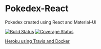 # Pokedex-React
Pokedex created using React and Material-UI

[![Build Status](https://travis-ci.org/dipernaa/Pokedex-React.svg?branch=master)](https://travis-ci.org/dipernaa/Pokedex-React)
[![Coverage Status](https://coveralls.io/repos/github/dipernaa/pokedex-react/badge.svg?branch=master)](https://coveralls.io/github/dipernaa/pokedex-react?branch=master)

[Heroku using Travis and Docker](https://dipernaa-pokedex-react.herokuapp.com/)

